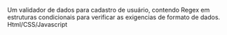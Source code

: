 Um validador de dados para cadastro de usuário, 
contendo Regex em estruturas condicionais para verificar as exigencias de formato de dados.
Html/CSS/Javascript
